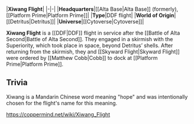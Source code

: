 |**Xiwang Flight**|
|-|-|
|**Headquarters**|[[Alta Base\|Alta Base]] (formerly), [[Platform Prime\|Platform Prime]]|
|**Type**|DDF flight|
|**World of Origin**|[[Detritus\|Detritus]]|
|**Universe**|[[Cytoverse\|Cytoverse]]|

**Xiwang Flight** is a [[DDF\|DDF]] flight in service after the [[Battle of Alta Second\|Battle of Alta Second]]. They engaged in a skirmish with the Superiority, which took place in space, beyond Detritus’ shells. After returning from the skirmish, they and [[Skyward Flight\|Skyward Flight]] were ordered by [[Matthew Cobb\|Cobb]] to dock at [[Platform Prime\|Platform Prime]].

## Trivia
Xiwang is a Mandarin Chinese word meaning "hope" and was intentionally chosen for the flight's name for this meaning.


https://coppermind.net/wiki/Xiwang_Flight